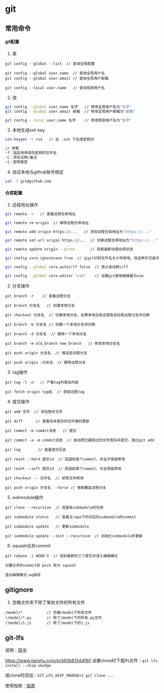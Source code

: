 # git

## 常用命令

#### git配置

1. 查

```
git config --global --list  // 查询全局配置

git config --global user.name  // 查询全局用户名
git config --global user.email // 查询全局用户邮箱

git config --local user.name   // 查询局部用户名
```

2. 改

```sh
git config --global user.name 名字   // 修改全局用户名为"名字"
git config --global user.email 邮箱  // 修改全局用户邮箱为"邮箱"

git config --local user.name 名字    // 修改局部用户名为"名字"
```

3. 本地生成ssh key

```sh
ssh-keygen -t rsa   // 在 .ssh 下生成密钥对

// 参数
-f：指定用来保存密钥的文件名
-C：添加注释/备注
-t：密钥类型
```

4. 验证本地与github账号绑定

```sh
ssh -T git@github.com
```

#### 仓库配置

1. 远程地址操作

```sh
git remote -v   // 查看远程仓库地址

git remote rm origin  // 移除远程仓库地址

git remote add origin https://...   // 添加远程仓库地址为"https://..."

git remote set-url origin https://...  // 切换远程仓库地址为"https://..."

git remote update origin --prune       // 获取最新远程仓库状态

git config core.ignorecase true  // 让git识别文件名大小写修改。但这种方式或许引发后续的麻烦，还可以：git mv ABC.js abc.js，再提交

git config --global core.autocrlf false  // 禁止自动转crlf

git config --global core.editor "vim"    // 设置git使用编辑器为vim
```

2. 分支操作

```
git branch -r    // 查看远程分支

git branch 分支名   // 创建本地分支

git checkout 分支名  // 切换本地分支，如果本地没有远程有会拉取远程分支并切换

git branch -b 分支名 // 创建一个本地分支并切换

git branch -d 分支名  // 删除一个本地分支

git branch -m old_branch new_branch   // 修改本地分支名

git push origin 分支名  // 推送至远程分支

git push origin :分支名  // 删除远程分支
```

3. tag操作

```
git tag -l -n   // 产看tag列表及内容

git fetch origin tag名  // 获取远程tag
```

4. 提交操作

```
git add 文件  // 添加暂存文件

git diff      // 查看尚未暂存的文件做的更新

git commit -m commit消息   // 提交

git commit -a -m commit消息  // 自动把已跟踪过的文件暂存并提交，跳过git add

git log        // 查看提交历史

git reset --hard 提交id  // 回退到某个commit，并且不保留修改

git reset --soft 提交id  // 回退到某个commit，并且保留修改

git checkout -- 文件名  // 却笑文件修改

git push origin 分支名 --force // 强制覆盖远程分支
```

5. submodule操作

```
git clone --recursive  // 克隆有submodule的仓库

git submodule status   // 查看主repo下的对应的submodule的commit

git submodule update   // 更新submodule

git submodule update --init --recursive  // 初始化submodule并更新
```

6. squash合并commit

```
git rebase -i HEAD~3  // 找到最新的三个提交并进入编辑模式

对要合并的commit将 pick 改为 squash

退出编辑模式:wq保存
```

## gitignore

1. 忽略文件夹下除了某些文件的所有文件

```text
/model/*           // 忽略/model下所有文件
!/model/*.py       // 除了/model下的所有.py文件
!/model/1.js       // 除了/model下的1.js
```

## git-lfs

说明：[简书](https://www.jianshu.com/p/493b81544f80)

https://www.jianshu.com/p/493b81544f80
设置clone时下载lfs文件：`git lfs install --skip-smudge`

或clone时添加：`GIT_LFS_SKIP_SMUDGE=1 git clone ...`

使用指南：[指南](https://sabicalija.github.io/git-lfs-intro/)
